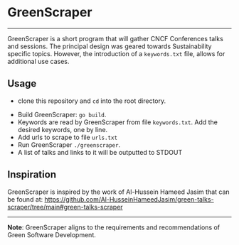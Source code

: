 # GreenScraper
***
GreenScraper is a short program that will gather CNCF Conferences talks and sessions. The principal design was geared towards Sustainability specific topics. However, the introduction of a ```keywords.txt``` file, allows for additional use cases.

## Usage

* clone this repository and ```cd``` into the root directory.
- Build GreenScraper: ```go build```.
- Keywords are read by GreenScraper from file ```keywords.txt```. Add the desired keywords, one by line.
- Add urls to scrape to file ```urls.txt```
- Run GreenScraper ```./greenscraper```.
- A list of talks and links to it will be outputted to STDOUT

## Inspiration

GreenScraper is inspired by the work of Al-Hussein Hameed Jasim that can be found at:
https://github.com/Al-HusseinHameedJasim/green-talks-scraper/tree/main#green-talks-scraper

***
**Note**: GreenScraper aligns to the requirements and recommendations of Green Software Development.